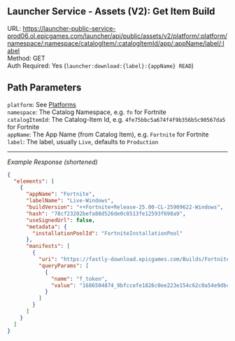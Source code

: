 ## Launcher Service - Assets (V2): Get Item Build

URL: https://launcher-public-service-prod06.ol.epicgames.com/launcher/api/public/assets/v2/platform/:platform/namespace/:namespace/catalogItem/:catalogItemId/app/:appName/label/:label \
Method: GET \
Auth Required: Yes (`launcher:download:{label}:{appName} READ`)

## Path Parameters

`platform`: See [Platforms](../../README.md#data) <br/>
`namespace`: The Catalog Namespace, e.g. `fn` for Fortnite <br/>
`catalogItemId`: The Catalog-Item Id, e.g. `4fe75bbc5a674f4f9b356b5c90567da5` for Fortnite <br/>
`appName`: The App Name (from Catalog Item), e.g. `Fortnite` for Fortnite <br/>
`label`: The label, usually `Live`, defaults to `Production`

---

_Example Response (shortened)_

```json
{
  "elements": [
    {
      "appName": "Fortnite",
      "labelName": "Live-Windows",
      "buildVersion": "++Fortnite+Release-25.00-CL-25909622-Windows",
      "hash": "78cf23202befa88d526de0c8513fe12593f698a9",
      "useSignedUrl": false,
      "metadata": {
        "installationPoolId": "FortniteInstallationPool"
      },
      "manifests": [
        {
          "uri": "https://fastly-download.epicgames.com/Builds/Fortnite/CloudDir/aR-p-XE-qiz2uidz3k636UNRwJ-eyg.manifest",
          "queryParams": [
            {
              "name": "f_token",
              "value": "1686504874_9bfccefe1826c0ee223e154c62c0a54e9dbccc13"
            }
          ]
        }
      ]
    }
  ]
}
```
